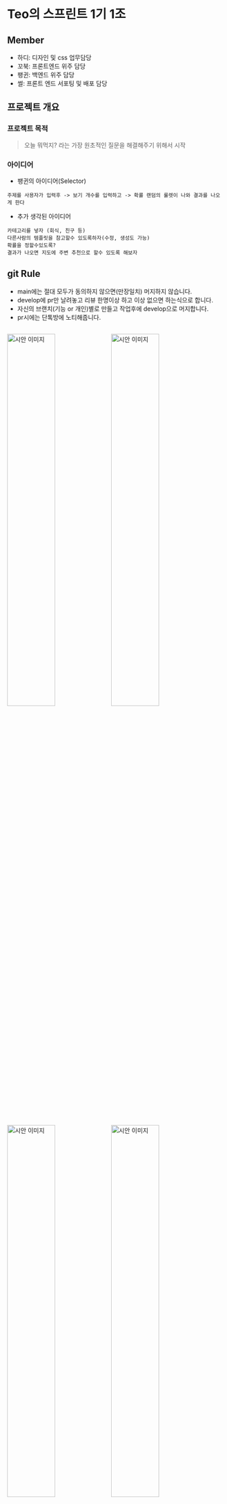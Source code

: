 # Teo의 스프린트 1기 1조

## Member

- 하디: 디자인 및 css 업무담당
- 꼬북: 프론트엔드 위주 담당
- 팽귄: 백엔드 위주 담당
- 썰: 프론트 엔드 서포팅 및 배포 담당

## 프로젝트 개요

### 프로젝트 목적

> 오늘 뭐먹지? 라는 가장 원초적인 질문을 해결해주기 위해서 시작

### 아이디어

- 팽귄의 아이디어(Selector)

```
주제를 사용자가 입력후 -> 보기 개수를 입력하고 -> 확률 랜덤의 룰렛이 나와 결과를 나오게 한다
```

- 추가 생각된 아이디어

```
카테고리를 넣자 (회식, 친구 등)
다른사람의 템플릿을 참고할수 있도록하자(수정, 생성도 가능)
확률을 정할수있도록?
결과가 나오면 지도에 주변 추천으로 할수 있도록 해보자
```

## git Rule

- main에는 절대 모두가 동의하지 않으면(만장일치) 머지하지 않습니다.
- develop에 pr만 날려놓고 리뷰 한명이상 하고 이상 없으면 하는식으로 합니다.
- 자신의 브랜치(기능 or 개인)별로 만들고 작업후에 develop으로 머지합니다.
- pr시에는 단톡방에 노티해줍니다.

##

<image src="https://raw.githubusercontent.com/teo-splint-first/front/main/assets/1.png" width="47%" height="auto" alt="시안 이미지" />
<image src="https://raw.githubusercontent.com/teo-splint-first/front/main/assets/2.png" width="47%" height="auto" alt="시안 이미지" />
<image src="https://raw.githubusercontent.com/teo-splint-first/front/main/assets/3.png" width="47%" height="auto" alt="시안 이미지" />
<image src="https://raw.githubusercontent.com/teo-splint-first/front/main/assets/4.png" width="47%" height="auto" alt="시안 이미지" />
<image src="https://raw.githubusercontent.com/teo-splint-first/front/main/assets/5.png" width="47%" height="auto" alt="시안 이미지" />

